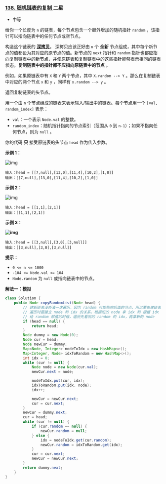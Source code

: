 ### [138. 随机链表的复制 ](https://leetcode.cn/problems/copy-list-with-random-pointer/)二星

- 中等

给你一个长度为 `n` 的链表，每个节点包含一个额外增加的随机指针 `random` ，该指针可以指向链表中的任何节点或空节点。

构造这个链表的 **[深拷贝](https://baike.baidu.com/item/深拷贝/22785317?fr=aladdin)**。 深拷贝应该正好由 `n` 个 **全新** 节点组成，其中每个新节点的值都设为其对应的原节点的值。新节点的 `next` 指针和 `random` 指针也都应指向复制链表中的新节点，并使原链表和复制链表中的这些指针能够表示相同的链表状态。**复制链表中的指针都不应指向原链表中的节点** 。

例如，如果原链表中有 `X` 和 `Y` 两个节点，其中 `X.random --> Y` 。那么在复制链表中对应的两个节点 `x` 和 `y` ，同样有 `x.random --> y` 。

返回复制链表的头节点。

用一个由 `n` 个节点组成的链表来表示输入/输出中的链表。每个节点用一个 `[val, random_index]` 表示：

- `val`：一个表示 `Node.val` 的整数。
- `random_index`：随机指针指向的节点索引（范围从 `0` 到 `n-1`）；如果不指向任何节点，则为 `null` 。

你的代码 **只** 接受原链表的头节点 `head` 作为传入参数。

 

**示例 1：**

![img](https://assets.leetcode-cn.com/aliyun-lc-upload/uploads/2020/01/09/e1.png)

```
输入：head = [[7,null],[13,0],[11,4],[10,2],[1,0]]
输出：[[7,null],[13,0],[11,4],[10,2],[1,0]]
```

**示例 2：**

![img](https://assets.leetcode-cn.com/aliyun-lc-upload/uploads/2020/01/09/e2.png)

```
输入：head = [[1,1],[2,1]]
输出：[[1,1],[2,1]]
```

**示例 3：**

**![img](https://assets.leetcode-cn.com/aliyun-lc-upload/uploads/2020/01/09/e3.png)**

```
输入：head = [[3,null],[3,0],[3,null]]
输出：[[3,null],[3,0],[3,null]]
```

 

**提示：**

- `0 <= n <= 1000`
- `-104 <= Node.val <= 104`
- `Node.random` 为 `null` 或指向链表中的节点。



**解法一：模拟**

```java
class Solution {
    public Node copyRandomList(Node head) {
        // 建新链表没办法一次遍历，因为 random 可能指向后面的节点，所以要先建链表，后面再遍历一次给 random 赋值
        // 遍历时要建立 node 和 idx 的关系，根据旧的 node 拿 idx 和 根据 idx 拿新的 node
        // 给 random 赋值的时候，遍历先看旧的 random 的 idx，再拿新的 node
        if (head == null) {
            return head;
        }
        Node dummy = new Node(0);
        Node cur = head;
        Node newCur = dummy;
        Map<Node, Integer> nodeToIdx = new HashMap<>();
        Map<Integer, Node> idxToRandom = new HashMap<>();
        int idx = 0;
        while (cur != null) {
            Node node = new Node(cur.val);
            newCur.next = node;

            nodeToIdx.put(cur, idx);
            idxToRandom.put(idx, node);
            idx++;

            newCur = newCur.next;
            cur = cur.next;
        }
        newCur = dummy.next;
        cur = head;
        while (cur != null) {
            if (cur.random == null) {
                newCur.random = null;
            } else {
                idx = nodeToIdx.get(cur.random);
                newCur.random = idxToRandom.get(idx);
            }
            cur = cur.next;
            newCur = newCur.next;
        }
        return dummy.next;
    }
}
```

